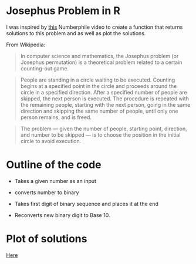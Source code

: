 # Josephus Problem in R

I was inspired by [this](https://www.youtube.com/watch?v=uCsD3ZGzMgE) Numberphile video to create a function that returns solutions to this problem and as well as plot the solutions.

From Wikipedia:

> In computer science and mathematics, the Josephus problem (or Josephus permutation) is a theoretical problem related to a certain counting-out game.

> People are standing in a circle waiting to be executed. Counting begins at a specified point in the circle and proceeds around the circle in a specified direction. After a specified number of people are skipped, the next person is executed. The procedure is repeated with the remaining people, starting with the next person, going in the same direction and skipping the same number of people, until only one person remains, and is freed.

> The problem — given the number of people, starting point, direction, and number to be skipped — is to choose the position in the initial circle to avoid execution.    
  
# Outline of the code

* Takes a given number as an input

* converts number to binary

* Takes first digit of binary sequence and places it at the end

* Reconverts new binary digit to Base 10.

# Plot of solutions

[Here](http://i.imgur.com/U73Nbod.png)



